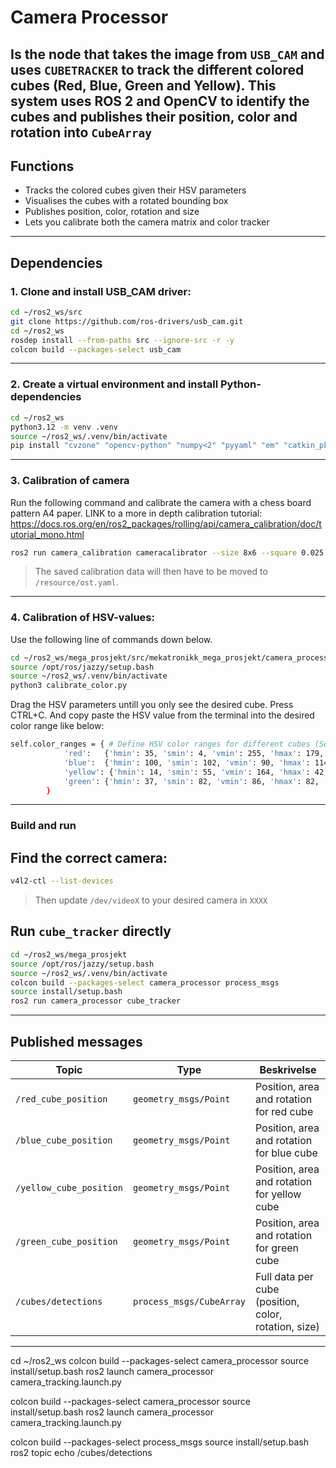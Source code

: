 # **Camera Processor**

Is the node that takes the image from `USB_CAM` and uses `CUBETRACKER` to track the different colored cubes (Red, Blue, Green and Yellow). This system uses ROS 2 and OpenCV to identify the cubes and publishes their position, color and rotation into `CubeArray`
---

## Functions

* Tracks the colored cubes given their HSV parameters
* Visualises the cubes with a rotated bounding box
* Publishes position, color, rotation and size
* Lets you calibrate both the camera matrix and color tracker


---

## Dependencies

### 1. Clone and install USB_CAM driver:

```bash
cd ~/ros2_ws/src
git clone https://github.com/ros-drivers/usb_cam.git
cd ~/ros2_ws
rosdep install --from-paths src --ignore-src -r -y
colcon build --packages-select usb_cam
```

---

### 2. Create a virtual environment and install Python-dependencies

```bash
cd ~/ros2_ws
python3.12 -m venv .venv
source ~/ros2_ws/.venv/bin/activate
pip install "cvzone" "opencv-python" "numpy<2" "pyyaml" "em" "catkin_pkg" "lark"
```

---

### 3. Calibration of camera

Run the following command and calibrate the camera with a chess board pattern A4 paper.
LINK to a more in depth calibration tutorial: https://docs.ros.org/en/ros2_packages/rolling/api/camera_calibration/doc/tutorial_mono.html

```bash
ros2 run camera_calibration cameracalibrator --size 8x6 --square 0.025 image:=/camera/image_raw camera:=/camera --no-service-check
```

> The saved calibration data will then have to be moved to `/resource/ost.yaml`.

---

### 4. Calibration of HSV-values:

Use the following line of commands down below. 

```bash
cd ~/ros2_ws/mega_prosjekt/src/mekatronikk_mega_prosjekt/camera_processor/resource
source /opt/ros/jazzy/setup.bash
source ~/ros2_ws/.venv/bin/activate
python3 calibrate_color.py
```

Drag the HSV parameters untill you only see the desired cube. Press CTRL+C. And copy paste the HSV value from the terminal into the desired color range like below:

```bash
self.color_ranges = { # Define HSV color ranges for different cubes (Semi controlled lighting)
            'red':   {'hmin': 35, 'smin': 4, 'vmin': 255, 'hmax': 179, 'smax': 241, 'vmax': 255},
            'blue':  {'hmin': 100, 'smin': 102, 'vmin': 90, 'hmax': 114, 'smax': 224, 'vmax': 255},
            'yellow': {'hmin': 14, 'smin': 55, 'vmin': 164, 'hmax': 42, 'smax': 194, 'vmax': 255},
            'green': {'hmin': 37, 'smin': 82, 'vmin': 86, 'hmax': 82, 'smax': 157, 'vmax': 170},
        }
```

---

### Build and run


## Find the correct camera:
```bash
v4l2-ctl --list-devices
```
> Then update `/dev/videoX` to your desired camera in `XXXX`


## Run `cube_tracker` directly
```bash
cd ~/ros2_ws/mega_prosjekt
source /opt/ros/jazzy/setup.bash
source ~/ros2_ws/.venv/bin/activate
colcon build --packages-select camera_processor process_msgs
source install/setup.bash
ros2 run camera_processor cube_tracker
```



---

## Published messages

| Topic                   | Type                     | Beskrivelse                                                  |
| ----------------------- | ------------------------ | ------------------------------------------------------------ |
| `/red_cube_position`    | `geometry_msgs/Point`    | Position, area and rotation for red cube                     |
| `/blue_cube_position`   | `geometry_msgs/Point`    | Position, area and rotation for blue cube                    |
| `/yellow_cube_position` | `geometry_msgs/Point`    | Position, area and rotation for yellow cube                  |
| `/green_cube_position`  | `geometry_msgs/Point`    | Position, area and rotation for green cube                   |
| `/cubes/detections`     | `process_msgs/CubeArray` | Full data per cube (position, color, rotation, size)         |

---

cd ~/ros2_ws
colcon build --packages-select camera_processor
source install/setup.bash
ros2 launch camera_processor camera_tracking.launch.py


colcon build --packages-select camera_processor
source install/setup.bash
ros2 launch camera_processor camera_tracking.launch.py

colcon build --packages-select process_msgs
source install/setup.bash
ros2 topic echo /cubes/detections
